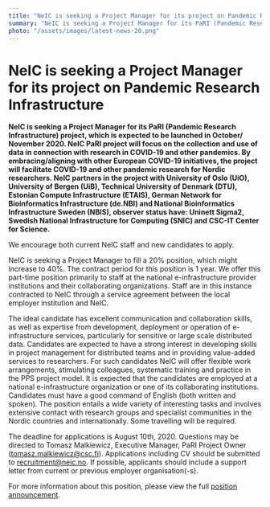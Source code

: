 ```yaml
---
title: "NeIC is seeking a Project Manager for its project on Pandemic Research Infrastructure"
summary: "NeIC is seeking a Project Manager for its PaRI (Pandemic Research Infrastructure) project, which is expected to be launched in October/ November 2020. NeIC PaRI project will focus on the collection and use of data in connection with research in COVID-19 and other pandemics. By embracing/aligning with other European COVID-19 initiatives, the project will facilitate COVID-19 and other pandemic research for Nordic researchers. "
photo: "/assets/images/latest-news-20.png"
---
```


NeIC is seeking a Project Manager for its project on Pandemic Research Infrastructure
===========================

**NeIC is seeking a Project Manager for its PaRI (Pandemic Research Infrastructure) project, which is expected to be launched in October/ November 2020. NeIC PaRI project will focus on the collection and use of data in connection with research in COVID-19 and other pandemics.  By embracing/aligning with other European COVID-19 initiatives, the project will facilitate COVID-19 and other pandemic research for Nordic researchers. NeIC partners in the project with University of Oslo (UiO), University of Bergen (UiB), Technical University of Denmark (DTU), Estonian Compute Infrastructure (ETAIS), German Network for Bioinformatics Infrastructure (de.NBI) and National Bioinformatics Infrastructure Sweden (NBIS), observer status have: Uninett Sigma2, Swedish National Infrastructure for Computing (SNIC) and CSC-IT Center for Science.**

We encourage both current NeIC staff and new candidates to apply. 

NeIC is seeking a Project Manager to fill a 20% position, which might increase to 40%. The contract period for this position is 1 year. We offer this part-time position primarily to staff at the national e-infrastructure provider institutions and their collaborating organizations. Staff are in this instance contracted to NeIC through a service agreement between the local employer institution and NeIC. 

The ideal candidate has excellent communication and collaboration skills, as well as expertise from development, deployment or operation of e-infrastructure services, particularly for sensitive or large scale distributed data. Candidates are expected to have a strong interest in developing skills in project management for distributed teams and in providing value-added services to researchers. For such candidates NeIC will offer flexible work arrangements, stimulating colleagues, systematic training and practice in the PPS project model. It is expected that the candidates are employed at a national e-infrastructure organization or one of its collaborating institutions. Candidates must have a good command of English (both written and spoken). The position entails a wide variety of interesting tasks and involves extensive contact with research groups and specialist communities in the Nordic countries and internationally. Some travelling will be required.

The deadline for applications is August 10th, 2020. Questions may be directed to Tomasz Malkiewicz, Executive Manager, PaRI Project Owner (tomasz.malkiewicz@csc.fi). Applications including CV should be submitted to recruitment@neic.no. If possible, applicants should include a support letter from current or previous employer organisation(-s).

For more information about this position, please view the full [position announcement](https://wiki.neic.no/w/ext/img_auth.php/7/7c/200625-PaRI_Project_Manager_position_announcement_%281%29.pdf).  

